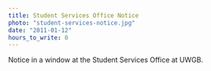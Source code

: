 ```yaml
---
title: Student Services Office Notice
photo: "student-services-notice.jpg"
date: "2011-01-12"
hours_to_write: 0
---
```


Notice in a window at the Student Services Office at UWGB.
